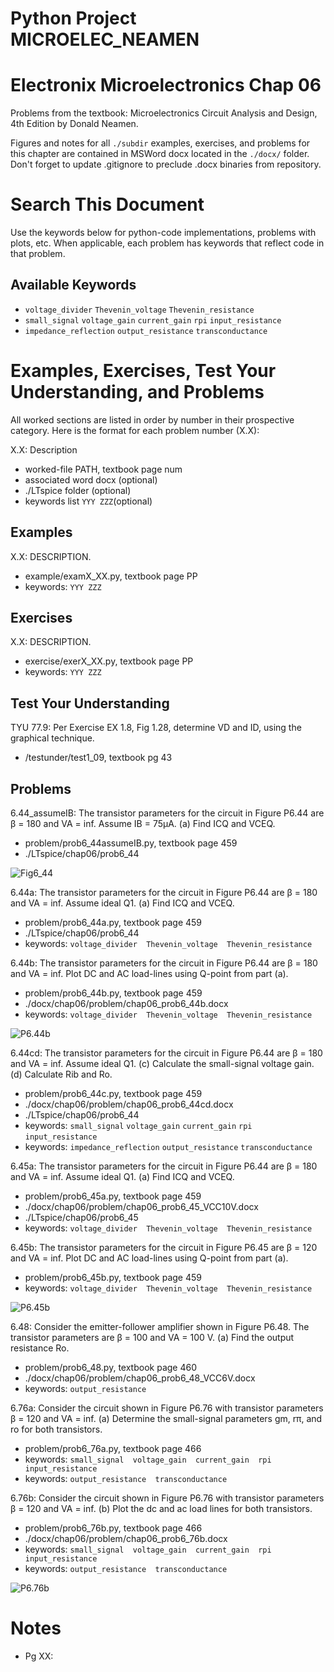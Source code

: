 # Python Project MICROELEC_NEAMEN
# Electronix Microelectronics Chap 06
Problems from the textbook: Microelectronics Circuit Analysis and Design, 4th Edition by Donald Neamen.

Figures and notes for all `./subdir` examples, exercises, and problems for this
chapter are contained in MSWord docx located in the `./docx/` folder.
Don't forget to update .gitignore to preclude .docx binaries from repository.

# Search This Document
Use the keywords below for python-code implementations, problems with plots, etc.
When applicable, each problem has keywords that reflect code in that problem.

## Available Keywords
* `voltage_divider`  `Thevenin_voltage`  `Thevenin_resistance`
* `small_signal`  `voltage_gain`  `current_gain`  `rpi`  `input_resistance`
* `impedance_reflection`  `output_resistance`  `transconductance`


# Examples, Exercises, Test Your Understanding, and Problems
All worked sections are listed in order by number in their prospective category.
Here is the format for each problem number (X.X):

X.X: Description
* worked-file PATH, textbook page num
* associated word docx (optional)
* ./LTspice folder (optional)
* keywords list `YYY ZZZ`(optional)


## Examples
X.X: DESCRIPTION.
* example/examX_XX.py, textbook page PP
* keywords: `YYY ZZZ`


## Exercises
X.X: DESCRIPTION.
* exercise/exerX_XX.py, textbook page PP
* keywords: `YYY ZZZ`


## Test Your Understanding
TYU 77.9: Per Exercise EX 1.8, Fig 1.28, determine VD and ID, using the graphical technique.
* /testunder/test1_09, textbook pg 43


## Problems
6.44_assumeIB: The transistor parameters for the circuit in Figure P6.44 are
β = 180	and	VA = inf.  Assume IB = 75μA.  (a) Find ICQ and VCEQ.
* problem/prob6_44assumeIB.py, textbook page 459
* ./LTspice/chap06/prob6_44

![Fig6_44](../../doc/mdimg/chap06_figP6_44.png)

6.44a: The transistor parameters for the circuit in Figure P6.44 are β = 180
and	VA = inf.  Assume ideal Q1.  (a) Find ICQ and VCEQ.
* problem/prob6_44a.py, textbook page 459
* ./LTspice/chap06/prob6_44
* keywords: `voltage_divider  Thevenin_voltage  Thevenin_resistance`

6.44b: The transistor parameters for the circuit in Figure P6.44 are β = 180
and	VA = inf.  Plot DC and AC load-lines using Q-point from part (a).
* problem/prob6_44b.py, textbook page 459
* ./docx/chap06/problem/chap06_prob6_44b.docx
* keywords: `voltage_divider  Thevenin_voltage  Thevenin_resistance`

![P6.44b](../../docx/png/chap06_prob6_44b_acdc_load_lines.png)

6.44cd: The transistor parameters for the circuit in Figure P6.44 are β = 180
and	VA = inf.  Assume ideal Q1.  (c) Calculate the small-signal voltage gain.
(d) Calculate Rib and Ro.
* problem/prob6_44c.py, textbook page 459
* ./docx/chap06/problem/chap06_prob6_44cd.docx
* ./LTspice/chap06/prob6_44
* keywords: `small_signal`  `voltage_gain`  `current_gain`  `rpi`  `input_resistance`
* keywords: `impedance_reflection`  `output_resistance`  `transconductance`

6.45a: The transistor parameters for the circuit in Figure P6.44 are β = 180
and	VA = inf.  Assume ideal Q1.  (a) Find ICQ and VCEQ.
* problem/prob6_45a.py, textbook page 459
* ./docx/chap06/problem/chap06_prob6_45_VCC10V.docx
* ./LTspice/chap06/prob6_45
* keywords: `voltage_divider  Thevenin_voltage  Thevenin_resistance`

6.45b: The transistor parameters for the circuit in Figure P6.45 are β = 120
and	VA = inf.  Plot DC and AC load-lines using Q-point from part (a).
* problem/prob6_45b.py, textbook page 459
* keywords: `voltage_divider  Thevenin_voltage  Thevenin_resistance`

![P6.45b](../../docx/png/chap06_prob6_45b_dc_load_line.png)

6.48: Consider the emitter-follower amplifier shown in Figure P6.48.
The transistor parameters are β = 100 and VA = 100 V. (a) Find the output
resistance Ro.
* problem/prob6_48.py, textbook page 460
* ./docx/chap06/problem/chap06_prob6_48_VCC6V.docx
* keywords: `output_resistance`

6.76a: Consider the circuit shown in Figure P6.76 with transistor parameters
	β = 120 and VA = inf.
	(a) Determine the small-signal parameters gm, rπ, and ro for both transistors.
* problem/prob6_76a.py, textbook page 466
* keywords: `small_signal  voltage_gain  current_gain  rpi  input_resistance`
* keywords: `output_resistance  transconductance`

6.76b: Consider the circuit shown in Figure P6.76 with transistor parameters
	β = 120 and VA = inf.
	(b) Plot the dc and ac load lines for both transistors.
* problem/prob6_76b.py, textbook page 466
* ./docx/chap06/problem/chap06_prob6_76b.docx
* keywords: `small_signal  voltage_gain  current_gain  rpi  input_resistance`
* keywords: `output_resistance  transconductance`

![P6.76b](../../docx/png/chap06_prob6_76b_Q1_acdc_load_lines.png)


# Notes
* Pg XX: 
